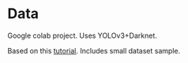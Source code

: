 # Data
Google colab project.
Uses YOLOv3+Darknet.

Based on this [tutorial](https://colab.research.google.com/drive/1lTGZsfMaGUpBG4inDIQwIJVW476ibXk_#scrollTo=db68v7TmMTmR).
Includes small dataset sample.
